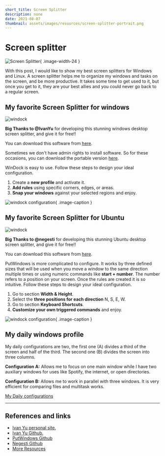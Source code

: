 ```yaml
---
short_title: Screen Splitter
description: none
date: 2021-08-07
thumbnail: assets/images/resources/screen-splitter-portrait.png
---
```


# Screen splitter

![Screen Splitter](../../assets/images/resources/screen-splitter-portrait.png){ .image-width-24 }

With this post, I would like to show my best screen splitters for Windows and Linux. A screen splitter helps me to organize my windows and tasks on the screen, and be more productive. It takes some time to get used to it, but once you get to it, they are your best allies and you could never go back to a regular screen.


## My favorite Screen Splitter for windows

![windock](../../assets/images/resources/screen-splitter-windock.png)

**Big Thanks to @IvanYu** for developing this stunning windows desktop screen splitter, and give it for free!!

You can download this software from [here](http://https://www.ivanyu.ca/#/windock/ "here").

Sometimes we don't have admin rights to install software. So for these occasions, you can download the portable version [here](https://www.ivanyu.ca/windock-portable).


WinDock is easy to use. Follow these steps to design your ideal configuration.

1. Create a **new profile** and activate it.
2. **Add rules** using specific corners, edges, or areas.
3. **Snap your windows** against your selected regions and enjoy.

![windock configuration](../../assets/images/resources/screen-splitter-adding-rules.png){ .image-caption }


## My favorite Screen Splitter for Ubuntu

![windock](../../assets/images/resources/screen-splitter-put-windows.png)

**Big Thanks to @negesti** for developing this stunning Ubuntu desktop screen splitter, and give it for free!!

You can download this software from [here](https://extensions.gnome.org/extension/39/put-windows/ "here").


PutWindows is more complicated to configure. It works by three defined sizes that will be used when you move a window to the same direction multiple times or using numeric commands like **start + number**. The number refers to a position on your screen. Once the rules are created it is so intuitive. Follow these steps to design your ideal configuration.

1. Go to section **Width & Height**.
2. Select the **three positions for each direction** N, S, E, W.
3. Go to section **Keyboard Shortcuts**.
4. **Customize your own triggered commands** and enjoy.

![windock configuration](../../assets/images/resources/screen-splitter-putwindows-adding-rules.jpeg){ .image-caption }


## My daily windows profile

My daily configurations are two, the first one (A) divides a third of the screen and half of the third. The second one (B) divides the screen into three columns.

**Configuration A:** Allows me to focus on one main window while I have two auxiliary windows for uses like Spotify, the internet, or open directories.

**Configuration B:** Allows me to work in parallel with three windows. It is very efficient for comparing files and multitask works.

[My Daily configurations](../../assets/images/resources/screen-splitter-fav-configuration.png)

---

## References and links
- [Ivan Yu personal site.](https://www.ivanyu.ca/)
- [Ivan Yu Github.](https://github.com/ivanme)
- [PutWindows Github](https://github.com/negesti/gnome-shell-extensions-negesti)
- [Negesti Github](https://github.com/negesti)
- [More Resources](https://carlosgrande.me/category/resources/)